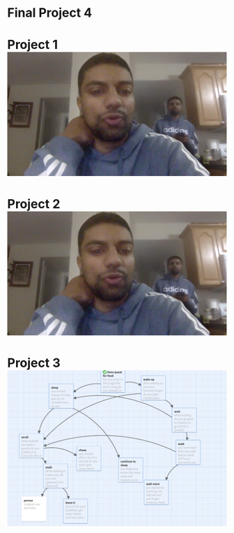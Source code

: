 # Final Project 4
<body>
<h1>Project 1
<a href="https://asaiyed4097.github.io/flarfpoetry/">
<img src="ss2.jpeg">
</a>
<h1>Project 2
<body><img src="ss2.jpeg"></body>
<h1>Project 3
<body><img src="ss3.jpeg"><a href=http://twinery.org/2/#!/stories/b6024795-5211-4efc-9ff6-33a67bb0be40/play" img src="ss3.jpeg"></a></body>

